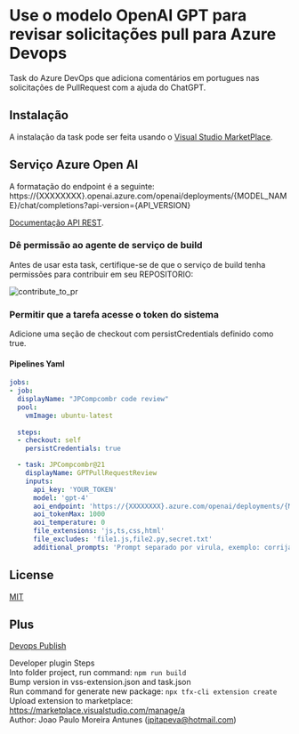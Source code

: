 # Use o modelo OpenAI GPT para revisar solicitações pull para Azure Devops
Task do Azure DevOps que adiciona comentários em portugues nas solicitações de PullRequest com a ajuda do ChatGPT.

## Instalação
A instalação da task pode ser feita usando o [Visual Studio MarketPlace](https://marketplace.visualstudio.com/publishers/jpcompcombr).

## Serviço Azure Open AI
A formatação do endpoint é a seguinte: https://{XXXXXXXX}.openai.azure.com/openai/deployments/{MODEL_NAME}/chat/completions?api-version={API_VERSION}

[Documentação API REST](https://learn.microsoft.com/pt-br/azure/ai-services/openai/reference).

### Dê permissão ao agente de serviço de build
Antes de usar esta task, certifique-se de que o serviço de build tenha permissões para contribuir em seu REPOSITORIO:

![contribute_to_pr](https://github.com/jpitapeva/extensao-devops-pull-request/blob/main/images/contribute_to_pr.png?raw=true)

### Permitir que a tarefa acesse o token do sistema
Adicione uma seção de checkout com persistCredentials definido como true.

#### Pipelines Yaml
```yaml
jobs:
- job:
  displayName: "JPCompcombr code review"
  pool:
    vmImage: ubuntu-latest 
 
  steps:
  - checkout: self
    persistCredentials: true

  - task: JPCompcombr@21
    displayName: GPTPullRequestReview
    inputs:
      api_key: 'YOUR_TOKEN'
      model: 'gpt-4'
      aoi_endpoint: 'https://{XXXXXXXX}.azure.com/openai/deployments/{MODEL_NAME}/chat/completions?api-version={API_VERSION}'
      aoi_tokenMax: 1000
      aoi_temperature: 0
      file_extensions: 'js,ts,css,html'
      file_excludes: 'file1.js,file2.py,secret.txt'
      additional_prompts: 'Prompt separado por virula, exemplo: corrija a nomenclatura de variaveis, garanta identacao consistente, revise a abordagem de tratamento de erros'
```

## License
[MIT](https://raw.githubusercontent.com/mlarhrouch/azure-pipeline-gpt-pr-review/main/LICENSE)

## Plus
[Devops Publish](https://learn.microsoft.com/en-us/azure/devops/extend/publish/overview?view=azure-devops)

Developer plugin Steps</br>
Into folder project, run command:  ```npm run build``` </br>
Bump version in vss-extension.json and task.json</br>
Run command for generate new package: ```npx tfx-cli extension create```</br>
Upload extension to marketplace: https://marketplace.visualstudio.com/manage/a</br>
Author: Joao Paulo Moreira Antunes (jpitapeva@hotmail.com)</br>
